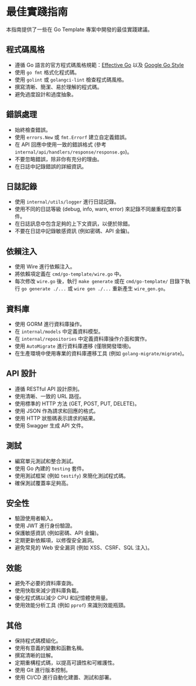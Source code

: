# 最佳實踐指南

本指南提供了一些在 Go Template 專案中開發的最佳實踐建議。

## 程式碼風格

- 遵循 Go 語言的官方程式碼風格規範：[Effective Go](https://go.dev/doc/effective_go) 以及 [Google Go Style](https://google.github.io/styleguide/go/)
- 使用 `go fmt` 格式化程式碼。
- 使用 `golint` 或 `golangci-lint` 檢查程式碼風格。
- 撰寫清晰、簡潔、易於理解的程式碼。
- 避免過度設計和過度抽象。

## 錯誤處理

- 始終檢查錯誤。
- 使用 `errors.New` 或 `fmt.Errorf` 建立自定義錯誤。
- 在 API 回應中使用一致的錯誤格式 (參考 `internal/api/handlers/response/response.go`)。
- 不要忽略錯誤，除非你有充分的理由。
- 在日誌中記錄錯誤的詳細資訊。

## 日誌記錄

- 使用 `internal/utils/logger` 進行日誌記錄。
- 使用不同的日誌等級 (debug, info, warn, error) 來記錄不同嚴重程度的事件。
- 在日誌訊息中包含足夠的上下文資訊，以便於除錯。
- 不要在日誌中記錄敏感資訊 (例如密碼、API 金鑰)。

## 依賴注入

- 使用 Wire 進行依賴注入。
- 將依賴項定義在 `cmd/go-template/wire.go` 中。
- 每次修改 `wire.go` 後，執行 `make generate` 或在 `cmd/go-template/` 目錄下執行 `go generate ./...` 或 `wire gen ./...` 重新產生 `wire_gen.go`。

## 資料庫

- 使用 GORM 進行資料庫操作。
- 在 `internal/models` 中定義資料模型。
- 在 `internal/repositories` 中定義資料庫操作介面和實作。
- 使用 `AutoMigrate` 進行資料庫遷移 (僅限開發環境)。
- 在生產環境中使用專業的資料庫遷移工具 (例如 `golang-migrate/migrate`)。

## API 設計

- 遵循 RESTful API 設計原則。
- 使用清晰、一致的 URL 路徑。
- 使用標準的 HTTP 方法 (GET, POST, PUT, DELETE)。
- 使用 JSON 作為請求和回應的格式。
- 使用 HTTP 狀態碼表示請求的結果。
- 使用 Swagger 生成 API 文件。

## 測試

- 編寫單元測試和整合測試。
- 使用 Go 內建的 `testing` 套件。
- 使用測試框架 (例如 `testify`) 來簡化測試程式碼。
- 確保測試覆蓋率足夠高。

## 安全性

- 驗證使用者輸入。
- 使用 JWT 進行身份驗證。
- 保護敏感資訊 (例如密碼、API 金鑰)。
- 定期更新依賴項，以修復安全漏洞。
- 避免常見的 Web 安全漏洞 (例如 XSS、CSRF、SQL 注入)。

## 效能

- 避免不必要的資料庫查詢。
- 使用快取來減少資料庫負載。
- 優化程式碼以減少 CPU 和記憶體使用量。
- 使用效能分析工具 (例如 `pprof`) 來識別效能瓶頸。

## 其他

- 保持程式碼模組化。
- 使用有意義的變數和函數名稱。
- 撰寫清晰的註解。
- 定期重構程式碼，以提高可讀性和可維護性。
- 使用 Git 進行版本控制。
- 使用 CI/CD 進行自動化建置、測試和部署。
